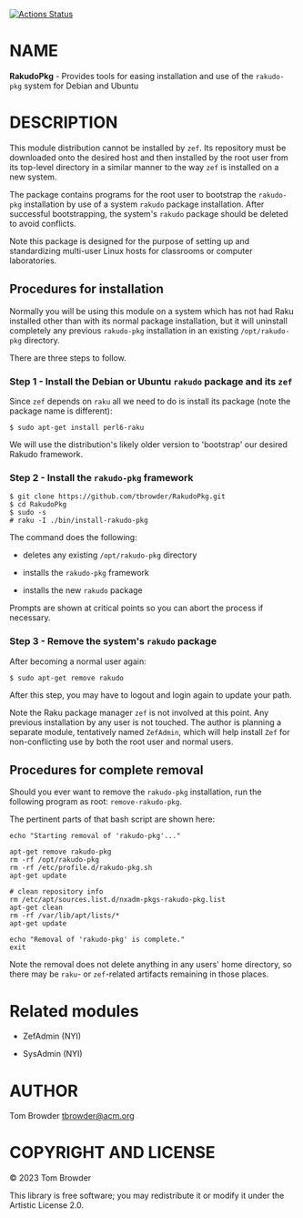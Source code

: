 [![Actions Status](https://github.com/tbrowder/RakudoPkg/actions/workflows/linux.yml/badge.svg)](https://github.com/tbrowder/RakudoPkg/actions)

NAME
====

**RakudoPkg** - Provides tools for easing installation and use of the `rakudo-pkg` system for Debian and Ubuntu

DESCRIPTION
===========

This module distribution cannot be installed by `zef`. Its repository must be downloaded onto the desired host and then installed by the root user from its top-level directory in a similar manner to the way `zef` is installed on a new system.

The package contains programs for the root user to bootstrap the `rakudo-pkg` installation by use of a system `rakudo` package installation. After successful bootstrapping, the system's `rakudo` package should be deleted to avoid conflicts.

Note this package is designed for the purpose of setting up and standardizing multi-user Linux hosts for classrooms or computer laboratories.

Procedures for installation
---------------------------

Normally you will be using this module on a system which has not had Raku installed other than with its normal package installation, but it will uninstall completely any previous `rakudo-pkg` installation in an existing `/opt/rakudo-pkg` directory.

There are three steps to follow.

### Step 1 - Install the Debian or Ubuntu `rakudo` package and its `zef`

Since `zef` depends on `raku` all we need to do is install its package (note the package name is different):

    $ sudo apt-get install perl6-raku

We will use the distribution's likely older version to 'bootstrap' our desired Rakudo framework.

### Step 2 - Install the `rakudo-pkg` framework

    $ git clone https://github.com/tbrowder/RakudoPkg.git
    $ cd RakudoPkg
    $ sudo -s
    # raku -I ./bin/install-rakudo-pkg

The command does the following:

  * deletes any existing `/opt/rakudo-pkg` directory

  * installs the `rakudo-pkg` framework

  * installs the new `rakudo` package

Prompts are shown at critical points so you can abort the process if necessary.

### Step 3 - Remove the system's `rakudo` package

After becoming a normal user again:

    $ sudo apt-get remove rakudo

After this step, you may have to logout and login again to update your path.

Note the Raku package manager `zef` is not involved at this point. Any previous installation by any user is not touched. The author is planning a separate module, tentatively named `ZefAdmin`, which will help install `Zef` for non-conflicting use by both the root user and normal users.

Procedures for **complete** removal
-----------------------------------

Should you ever want to remove the `rakudo-pkg` installation, run the following program as root: `remove-rakudo-pkg`.

The pertinent parts of that bash script are shown here:

    echo "Starting removal of 'rakudo-pkg'..."

    apt-get remove rakudo-pkg
    rm -rf /opt/rakudo-pkg
    rm -rf /etc/profile.d/rakudo-pkg.sh
    apt-get update

    # clean repository info
    rm /etc/apt/sources.list.d/nxadm-pkgs-rakudo-pkg.list
    apt-get clean
    rm -rf /var/lib/apt/lists/*
    apt-get update

    echo "Removal of 'rakudo-pkg' is complete."
    exit

Note the removal does not delete anything in any users' home directory, so there may be `raku`- or `zef`-related artifacts remaining in those places.

Related modules
===============

  * ZefAdmin (NYI)

  * SysAdmin (NYI)

AUTHOR
======

Tom Browder <tbrowder@acm.org>

COPYRIGHT AND LICENSE
=====================

© 2023 Tom Browder

This library is free software; you may redistribute it or modify it under the Artistic License 2.0.

